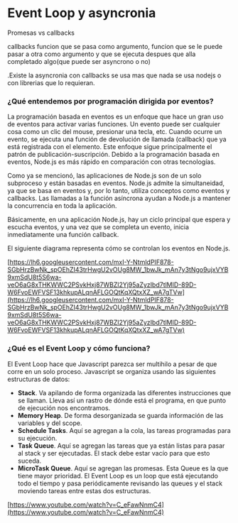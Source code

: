 # Event Loop y asyncronia

Promesas vs callbacks

 callbacks funcion que se pasa como argumento, funcion que se le puede pasar a otra como argumento y que se ejecuta despues que alla completado algo(que puede ser asyncrono o no) 

.Existe  la asyncronia con callbacks se usa mas que nada se usa nodejs o con librerias que lo requieran.

### ¿Qué entendemos por programación dirigida por eventos?

La programación basada en eventos es un enfoque que hace un gran uso de eventos para activar varias funciones. Un evento puede ser cualquier cosa como un clic del mouse, presionar una tecla, etc. Cuando ocurre un evento, se ejecuta una función de devolución de llamada (callback) que ya está registrada con el elemento. Este enfoque sigue principalmente el patrón de publicación-suscripción. Debido a la programación basada en eventos, Node.js es más rápido en comparación con otras tecnologías.

Como ya se mencionó, las aplicaciones de Node.js son de un solo subproceso y están basadas en eventos. Node.js admite la simultaneidad, ya que se basa en eventos y, por lo tanto, utiliza conceptos como eventos y callbacks. Las llamadas a la función asíncrona ayudan a Node.js a mantener la concurrencia en toda la aplicación.

Básicamente, en una aplicación Node.js, hay un ciclo principal que espera y escucha eventos, y una vez que se completa un evento, inicia inmediatamente una función callback.

El siguiente diagrama representa cómo se controlan los eventos en Node.js.

[https://lh6.googleusercontent.com/mxI-Y-NtmldPIF878-SGbHrzBwNk_spOEhZI43trHwgU2vOUg8MW_1bwJk_mAn7y3tNgo9ujxVYB9xmSdU8t5S6wa-veO6aG8xTHKWWC2PSvkHxj87WBZl2Yj95aZyzIbd7tlMID-89D-W6FvoEWFVSF13khkupALqnAFLGOQtKqXQtxXZ_wA7gTVw](https://lh6.googleusercontent.com/mxI-Y-NtmldPIF878-SGbHrzBwNk_spOEhZI43trHwgU2vOUg8MW_1bwJk_mAn7y3tNgo9ujxVYB9xmSdU8t5S6wa-veO6aG8xTHKWWC2PSvkHxj87WBZl2Yj95aZyzIbd7tlMID-89D-W6FvoEWFVSF13khkupALqnAFLGOQtKqXQtxXZ_wA7gTVw)

### ¿Qué es el **Event Loop** y cómo funciona?

El Event Loop hace que Javascript parezca ser multihilo a pesar de que corre en un solo proceso. Javascript se organiza usando las siguientes estructuras de datos:

- **Stack**. Va apilando de forma organizada las diferentes instrucciones que se llaman. Lleva así un rastro de dónde está el programa, en que punto de ejecución nos encontramos.
- **Memory Heap**. De forma desorganizada se guarda información de las variables y del scope.
- **Schedule Tasks**. Aquí se agregan a la cola, las tareas programadas para su ejecución.
- **Task Queue**. Aquí se agregan las tareas que ya están listas para pasar al stack y ser ejecutadas. El stack debe estar vacío para que esto suceda.
- **MicroTask Queue**. Aquí se agregan las promesas. Esta Queue es la que tiene mayor prioridad. El Event Loop es un loop que está ejecutando todo el tiempo y pasa periódicamente revisando las queues y el stack moviendo tareas entre estas dos estructuras.

[https://www.youtube.com/watch?v=C_eFawNnmC4](https://www.youtube.com/watch?v=C_eFawNnmC4)